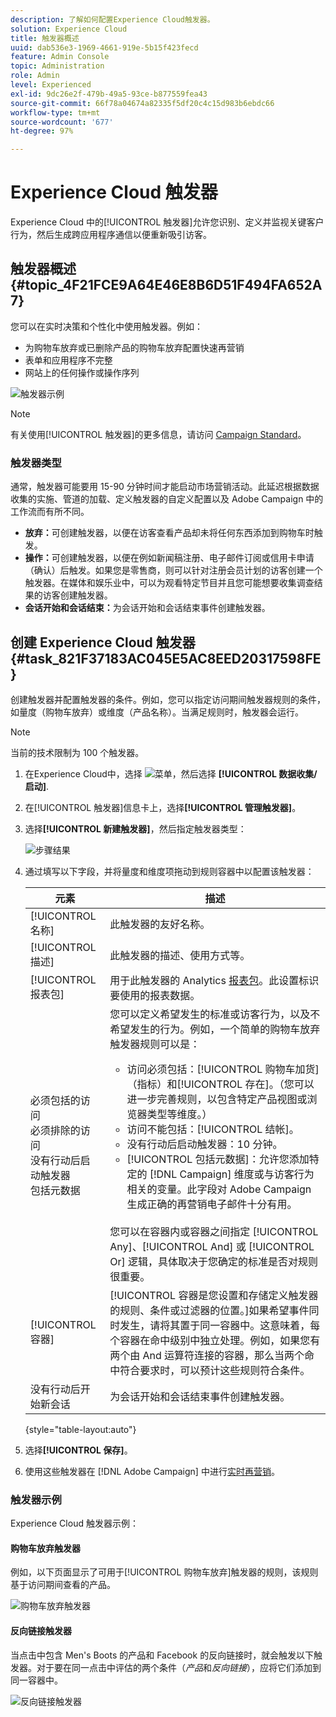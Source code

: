 ```yaml
---
description: 了解如何配置Experience Cloud触发器。
solution: Experience Cloud
title: 触发器概述
uuid: dab536e3-1969-4661-919e-5b15f423fecd
feature: Admin Console
topic: Administration
role: Admin
level: Experienced
exl-id: 9dc26e2f-479b-49a5-93ce-b877559fea43
source-git-commit: 66f78a04674a82335f5df20c4c15d983b6ebdc66
workflow-type: tm+mt
source-wordcount: '677'
ht-degree: 97%

---
```


# Experience Cloud 触发器

Experience Cloud 中的[!UICONTROL 触发器]允许您识别、定义并监视关键客户行为，然后生成跨应用程序通信以便重新吸引访客。

## 触发器概述 {#topic_4F21FCE9A64E46E8B6D51F494FA652A7}

您可以在实时决策和个性化中使用触发器。例如：

* 为购物车放弃或已删除产品的购物车放弃配置快速再营销
* 表单和应用程序不完整
* 网站上的任何操作或操作序列

![触发器示例](../assets/trigger-abandonment-2.png)

>[!NOTE]
>
>有关使用[!UICONTROL 触发器]的更多信息，请访问 [Campaign Standard](https://experienceleague.adobe.com/docs/campaign-standard/using/integrating-with-adobe-cloud/working-with-campaign-and-triggers/using-triggers-in-campaign.html)。

### 触发器类型

通常，触发器可能要用 15-90 分钟时间才能启动市场营销活动。此延迟根据数据收集的实施、管道的加载、定义触发器的自定义配置以及 Adobe Campaign 中的工作流而有所不同。

* **放弃：**&#x200B;可创建触发器，以便在访客查看产品却未将任何东西添加到购物车时触发。
* **操作：**&#x200B;可创建触发器，以便在例如新闻稿注册、电子邮件订阅或信用卡申请（确认）后触发。如果您是零售商，则可以针对注册会员计划的访客创建一个触发器。在媒体和娱乐业中，可以为观看特定节目并且您可能想要收集调查结果的访客创建触发器。
* **会话开始和会话结束：**&#x200B;为会话开始和会话结束事件创建触发器。

## 创建 Experience Cloud 触发器 {#task_821F37183AC045E5AC8EED20317598FE}

创建触发器并配置触发器的条件。例如，您可以指定访问期间触发器规则的条件，如量度（购物车放弃）或维度（产品名称）。当满足规则时，触发器会运行。

>[!NOTE]
>
>当前的技术限制为 100 个触发器。

1. 在Experience Cloud中，选择 ![菜单](../assets/menu-icon.png)，然后选择 **[!UICONTROL 数据收集/启动]**.
2. 在[!UICONTROL 触发器]信息卡上，选择&#x200B;**[!UICONTROL 管理触发器]**。
3. 选择&#x200B;**[!UICONTROL 新建触发器]**，然后指定触发器类型：

   ![步骤结果](../assets/add-trigger.png)

4. 通过填写以下字段，并将量度和维度项拖动到规则容器中以配置该触发器：

   | 元素 | 描述 |
   |--- |--- |
   | [!UICONTROL 名称] | 此触发器的友好名称。 |
   | [!UICONTROL 描述] | 此触发器的描述、使用方式等。 |
   | [!UICONTROL 报表包] | 用于此触发器的 Analytics [报表包](https://experienceleague.adobe.com/docs/analytics/admin/manage-report-suites/report-suites-admin.html?lang=zh-Hans)。此设置标识要使用的报表数据。 |
   | 必须包括的访问<br>必须排除的访问<br>没有行动后启动触发器<br>包括元数据 | 您可以定义希望发生的标准或访客行为，以及不希望发生的行为。例如，一个简单的购物车放弃触发器规则可以是：<ul><li>访问必须包括：[!UICONTROL 购物车加货]（指标）和[!UICONTROL 存在]。（您可以进一步完善规则，以包含特定产品视图或浏览器类型等维度。）</li><li>访问不能包括：[!UICONTROL 结帐]。</li><li>没有行动后启动触发器：10 分钟。</li><li>[!UICONTROL 包括元数据]：允许您添加特定的 [!DNL Campaign] 维度或与访客行为相关的变量。此字段对 Adobe Campaign 生成正确的再营销电子邮件十分有用。</li></ul><br>您可以在容器内或容器之间指定 [!UICONTROL Any]、[!UICONTROL And] 或 [!UICONTROL Or] 逻辑，具体取决于您确定的标准是否对规则很重要。 |
   | [!UICONTROL 容器] | [!UICONTROL 容器是您设置和存储定义触发器的规则、条件或过滤器的位置。]如果希望事件同时发生，请将其置于同一容器中。这意味着，每个容器在命中级别中独立处理。例如，如果您有两个由 And 运算符连接的容器，那么当两个命中符合要求时，可以预计这些规则符合条件。 |
   | 没有行动后开始新会话 | 为会话开始和会话结束事件创建触发器。 |

   {style="table-layout:auto"}

5. 选择&#x200B;**[!UICONTROL 保存]**。
6. 使用这些触发器在 [!DNL Adobe Campaign] 中进行[实时再营销](https://experienceleague.adobe.com/docs/campaign-standard/using/integrating-with-adobe-cloud/working-with-campaign-and-triggers/about-adobe-experience-cloud-triggers.html)。

### 触发器示例

Experience Cloud 触发器示例：

#### 购物车放弃触发器

例如，以下页面显示了可用于[!UICONTROL 购物车放弃]触发器的规则，该规则基于访问期间查看的产品。

![购物车放弃触发器](../assets/abandonment-trigger.png)

#### 反向链接触发器

当点击中包含 Men&#39;s Boots 的产品和 Facebook 的反向链接时，就会触发以下触发器。对于要在同一点击中评估的两个条件（*产品*&#x200B;和&#x200B;*反向链接*），应将它们添加到同一容器中。

![反向链接触发器](../assets/fb-boots-promo.png)
